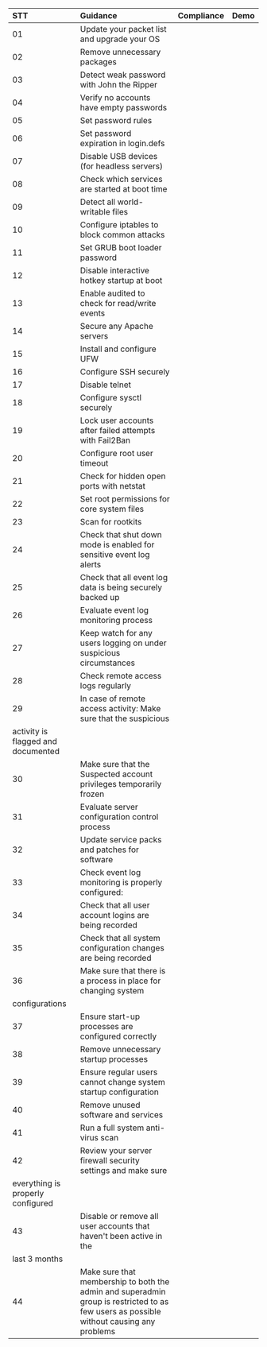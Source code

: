 |STT|Guidance|Compliance|Demo|
|:---|:---|:---|:---|
|01|Update your packet list and upgrade your OS|||
|02|Remove unnecessary packages|||
|03|Detect weak password with John the Ripper|||
|04|Verify no accounts have empty passwords|||
|05|Set password rules|||
|06|Set password expiration in login.defs|||
|07|Disable USB devices (for headless servers)|||
|08|Check which services are started at boot time|||
|09|Detect all world-writable files|||
|10|Configure iptables to block common attacks|||
|11|Set GRUB boot loader password|||
|12|Disable interactive hotkey startup at boot|||
|13|Enable audited to check for read/write events|||
|14|Secure any Apache servers|||
|15|Install and configure UFW|||
|16|Configure SSH securely|||
|17|Disable telnet|||
|18|Configure sysctl securely|||
|19|Lock user accounts after failed attempts with Fail2Ban|||
|20|Configure root user timeout|||
|21|Check for hidden open ports with netstat|||
|22|Set root permissions for core system files|||
|23|Scan for rootkits|||
|24|Check that shut down mode is enabled for sensitive event log alerts|||
|25|Check that all event log data is being securely backed up|||
|26|Evaluate event log monitoring process|||
|27|Keep watch for any users logging on under suspicious circumstances|||
|28|Check remote access logs regularly|||
|29|In case of remote access activity: Make sure that the suspicious
activity is flagged and documented|||
|30|Make sure that the Suspected account privileges temporarily frozen|||
|31|Evaluate server configuration control process|||
|32|Update service packs and patches for software|||
|33|Check event log monitoring is properly configured:|||
|34|Check that all user account logins are being recorded|||
|35|Check that all system configuration changes are being recorded|||
|36| Make sure that there is a process in place for changing system
configurations|||
|37|Ensure start-up processes are configured correctly|||
|38|Remove unnecessary startup processes|||
|39|Ensure regular users cannot change system startup configuration|||
|40|Remove unused software and services|||
|41|Run a full system anti-virus scan|||
|42|Review your server firewall security settings and make sure
everything is properly configured|||
|43|Disable or remove all user accounts that haven't been active in the
last 3 months|||
|44|Make sure that membership to both the admin and superadmin group is restricted to as few users as possible without causing any problems|||
